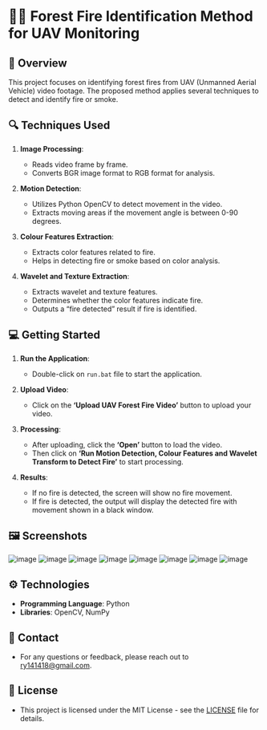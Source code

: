 # 🌲🔥 Forest Fire Identification Method for UAV Monitoring

## 📜 Overview
This project focuses on identifying forest fires from UAV (Unmanned Aerial Vehicle) video footage. The proposed method applies several techniques to detect and identify fire or smoke. 

## 🔍 Techniques Used
1. **Image Processing**: 
   - Reads video frame by frame.
   - Converts BGR image format to RGB format for analysis.
   
2. **Motion Detection**:
   - Utilizes Python OpenCV to detect movement in the video.
   - Extracts moving areas if the movement angle is between 0-90 degrees.

3. **Colour Features Extraction**:
   - Extracts color features related to fire.
   - Helps in detecting fire or smoke based on color analysis.

4. **Wavelet and Texture Extraction**:
   - Extracts wavelet and texture features.
   - Determines whether the color features indicate fire.
   - Outputs a “fire detected” result if fire is identified.

## 💻 Getting Started

1. **Run the Application**:
   - Double-click on `run.bat` file to start the application.

2. **Upload Video**:
   - Click on the **‘Upload UAV Forest Fire Video’** button to upload your video.

3. **Processing**:
   - After uploading, click the **‘Open’** button to load the video.
   - Then click on **‘Run Motion Detection, Colour Features and Wavelet Transform to Detect Fire’** to start processing.

4. **Results**:
   - If no fire is detected, the screen will show no fire movement.
   - If fire is detected, the output will display the detected fire with movement shown in a black window.

## 🖼️ Screenshots

![image](https://github.com/user-attachments/assets/4b7716b8-338d-4e87-b72a-73171de05385)
![image](https://github.com/user-attachments/assets/794a89fe-0ad2-46b5-acfa-aedaa614c734)
![image](https://github.com/user-attachments/assets/3afce7a2-fe27-48eb-a28d-77759997a2c5)
![image](https://github.com/user-attachments/assets/5b0cefbb-b885-40c8-b2f2-bbaf70a2c059)
![image](https://github.com/user-attachments/assets/2a0f8619-4b8c-4567-817d-9f9ef2046337)
![image](https://github.com/user-attachments/assets/f407e75c-b623-427c-b3d6-a13d8c8cb90b)
![image](https://github.com/user-attachments/assets/1b589875-2929-4806-a0c7-09e281bad645)
![image](https://github.com/user-attachments/assets/6eb8ab77-ad18-4b89-a18d-328a0c4c9f57)

## ⚙️ Technologies
- **Programming Language**: Python
- **Libraries**: OpenCV, NumPy

## 📩 Contact
- For any questions or feedback, please reach out to [ry141418@gmail.com](mailto:ry141418@gmail.com).

## 📄 License
- This project is licensed under the MIT License - see the [LICENSE](LICENSE) file for details.
